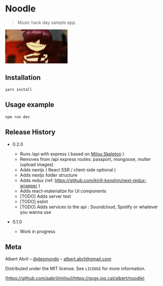 # Noodle
> Music hack day sample app. 

<img src="https://raw.githubusercontent.com/aabril/noodle/master/logo.gif" width="200px">


## Installation

```
yarn install
```

## Usage example

```
npm run dev
```

## Release History

* 0.2.0
    * Runs /api with express ( based on [Milou Skeleton](http://github.com/aabril/milou) )
    * Removes from /api express routes: passport, mongoose, multer (upload images)
    * Adds nextjs ( React SSR / client-side optional )
    * Adds nextjs folder structure
    * Adds redux (ref: https://github.com/kirill-konshin/next-redux-wrapper )
    * Adds react-materialize for UI components
    * [TODO] Adds server test 
    * [TODO] eslint
    * [TODO] Adds services to the api : Soundcloud, Spotify or whatever you wanna use

* 0.1.0
    * Work in progress

## Meta

Albert Abril – [@desmondo](https://twitter.com/desmondo) – albert.abril@gmail.com

Distributed under the MIT license. See ``LICENSE`` for more information.

[https://github.com/aabril/milou](https://gogs.ioo.cat/albert/noodle)

